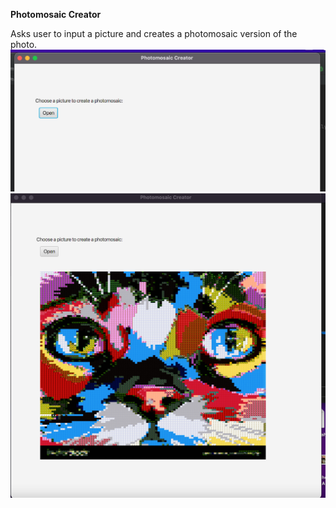 **Photomosaic Creator**

Asks user to input a picture and creates a photomosaic version of the photo.
![PhotoMosaic](screenshots/askUser.png)
![PhotoMosaic](screenshots/userResult.png)